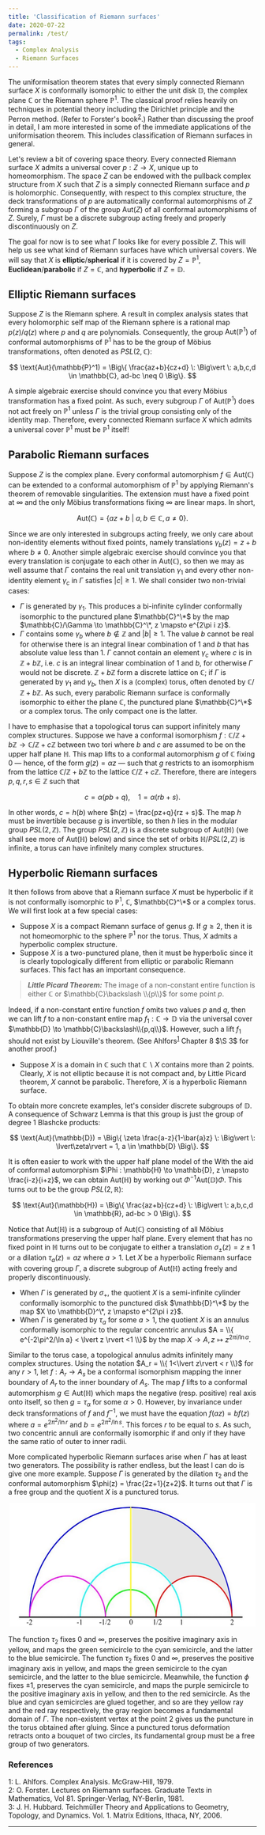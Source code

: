 ```yaml
---
title: 'Classification of Riemann surfaces'
date: 2020-07-22
permalink: /test/
tags:
  - Complex Analysis
  - Riemann Surfaces
---
```


The uniformisation theorem states that every simply connected Riemann surface $X$ is conformally isomorphic to either the unit disk $\mathbb{D}$, the complex plane $\mathbb{C}$ or the Riemann sphere $\mathbb{P}^1$. The classical proof relies heavily on techniques in potential theory including the Dirichlet principle and the Perron method. (Refer to Forster's book<sup>[2](#fn2)</sup>.) Rather than discussing the proof in detail, I am more interested in some of the immediate applications of the uniformisation theorem. This includes classification of Riemann surfaces in general.

Let's review a bit of covering space theory. Every connected Riemann surface $X$ admits a universal cover $p : Z \to X$, unique up to homeomorphism. The space $Z$ can be endowed with the pullback complex structure from $X$ such that $Z$ is a simply connected Riemann surface and $p$ is holomorphic. Consequently, with respect to this complex structure, the deck transformations of $p$ are automatically conformal automorphisms of $Z$ forming a subgroup $\Gamma$ of the group $\text{Aut}(Z)$ of all conformal automorphisms of $Z$. Surely, $\Gamma$ must be a discrete subgroup acting freely and properly discontinuously on $Z$.

The goal for now is to see what $\Gamma$ looks like for every possible $Z$. This will help us see what kind of Riemann surfaces have which universal covers. We will say that $X$ is **elliptic**/**spherical** if it is covered by $Z = \mathbb{P}^1$, **Euclidean**/**parabolic** if $Z = \mathbb{C}$, and **hyperbolic** if $Z = \mathbb{D}$.

## Elliptic Riemann surfaces

Suppose $Z$ is the Riemann sphere. A result in complex analysis states that every holomorphic self map of the Riemann sphere is a rational map $p(z)/q(z)$ where $p$ and $q$ are polynomials. Consequently, the group $\text{Aut}(\mathbb{P}^1)$ of conformal automorphisms of $\mathbb{P}^1$ has to be the group of Möbius transformations, often denoted as $PSL(2,\mathbb{C})$:

$$
\text{Aut}(\mathbb{P}^1) = \Big\{ \frac{az+b}{cz+d} \: \Big\vert \: a,b,c,d \in \mathbb{C}, ad-bc \neq 0 \Big\}.
$$

A simple algebraic exercise should convince you that every Möbius transformation has a fixed point. As such, every subgroup $\Gamma$ of $\text{Aut}(\mathbb{P}^1)$ does not act freely on $\mathbb{P}^1$ unless $\Gamma$ is the trivial group consisting only of the identity map. Therefore, every connected Riemann surface $X$ which admits a universal cover $\mathbb{P}^1$ must be $\mathbb{P}^1$ itself!

## Parabolic Riemann surfaces

Suppose $Z$ is the complex plane. Every conformal automorphism $f \in \text{Aut}(\mathbb{C})$ can be extended to a conformal automorphism of $\mathbb{P}^1$ by applying Riemann's theorem of removable singularities. The extension must have a fixed point at $\infty$ and the only Möbius transformations fixing $\infty$ are linear maps. In short,

$$
\text{Aut}(\mathbb{C}) = \{ az+b \: \vert \: a,b \in \mathbb{C}, a \neq 0 \}.
$$

Since we are only interested in subgroups acting freely, we only care about non-identity elements without fixed points, namely translations $\gamma_b(z) = z+b$ where $b\neq 0$. Another simple algebraic exercise should convince you that every translation is conjugate to each other in $\text{Aut}(\mathbb{C})$, so then we may as well assume that $\Gamma$ contains the real unit translation $\gamma_1$ and every other non-identity element $\gamma_c$ in $\Gamma$ satisfies $|c|\geq 1$. We shall consider two non-trivial cases:
* $\Gamma$ is generated by $\gamma_1$. This produces a bi-infinite cylinder conformally isomorphic to the punctured plane $\mathbb{C}^\*$ by the map $\mathbb{C}/\Gamma \to \mathbb{C}^\*, z \mapsto e^{2\pi i z}$.
* $\Gamma$ contains some $\gamma_b$ where $b \not\in \mathbb{Z}$ and $|b|\geq 1$. The value $b$ cannot be real for otherwise there is an integral linear combination of $1$ and $b$ that has absolute value less than $1$. $\Gamma$ cannot contain an element $\gamma_c$ where $c$ is in $\mathbb{Z} + b\mathbb{Z}$, i.e. $c$ is an integral linear combination of $1$ and $b$, for otherwise $\Gamma$ would not be discrete. $\mathbb{Z} + b\mathbb{Z}$ form a discrete lattice on $\mathbb{C}$; if $\Gamma$ is generated by $\gamma_1$ and $\gamma_b$, then $X$ is a (complex) torus, often denoted by $\mathbb{C} / \mathbb{Z} + b\mathbb{Z}$.
As such, every parabolic Riemann surface is conformally isomorphic to either the plane $\mathbb{C}$, the punctured plane $\mathbb{C}^\*$ or a complex torus. The only compact one is the latter.

I have to emphasise that a topological torus can support infinitely many complex structures. Suppose we have a conformal isomorphism $f : \mathbb{C} / \mathbb{Z} + b\mathbb{Z} \to \mathbb{C} / \mathbb{Z} + c\mathbb{Z}$ between two tori where $b$ and $c$ are assumed to be on the upper half plane $\mathbb{H}$. This map lifts to a conformal automorphism $g$ of $\mathbb{C}$ fixing $0$ &mdash; hence, of the form $g(z) = \alpha z$ &mdash; such that $g$ restricts to an isomorphism from the lattice $\mathbb{C} / \mathbb{Z} + b\mathbb{Z}$ to the lattice $\mathbb{C} / \mathbb{Z} + c\mathbb{Z}$. Therefore, there are integers $p,q,r,s \in \mathbb{Z}$ such that

$$
c = \alpha(p b + q), \quad 1 = \alpha(r b + s).
$$

In other words, $c = h(b)$ where $h(z) = \frac{pz+q}{rz + s}$. The map $h$ must be invertible because $g$ is invertible, so then $h$ lies in the modular group $PSL(2,\mathbb{Z})$. The group $PSL(2,\mathbb{Z})$ is a discrete subgroup of $\text{Aut}(\mathbb{H})$ (we shall see more of $\text{Aut}(\mathbb{H})$ below) and since the set of orbits $\mathbb{H} / PSL(2,\mathbb{Z})$ is infinite, a torus can have infinitely many complex structures.

## Hyperbolic Riemann surfaces

It then follows from above that a Riemann surface $X$ must be hyperbolic if it is not conformally isomorphic to $\mathbb{P}^1$, $\mathbb{C}$, $\mathbb{C}^\*$ or a complex torus. We will first look at a few special cases:
* Suppose $X$ is a compact Riemann surface of genus $g$. If $g \geq 2$, then it is not homeomorphic to the sphere $\mathbb{P}^1$ nor the torus. Thus, $X$ admits a hyperbolic complex structure.
* Suppose $X$ is a two-punctured plane, then it must be hyperbolic since it is clearly topologically different from elliptic or parabolic Riemann surfaces. This fact has an important consequence.

> **_Little Picard Theorem:_** The image of a non-constant entire function is either $\mathbb{C}$ or $\mathbb{C}\backslash \\{p\\}$ for some point $p$.

Indeed, if a non-constant entire function $f$ omits two values $p$ and $q$, then we can lift $f$ to a non-constant entire map $f_1 : \mathbb{C} \to \mathbb{D}$ via the universal cover $\mathbb{D} \to \mathbb{C}\backslash\\{p,q\\}$. However, such a lift $f_1$ should not exist by Liouville's theorem. (See Ahlfors<sup>[1](#fn1)</sup> Chapter 8 $\S 3$ for another proof.)

* Suppose $X$ is a domain in $\mathbb{C}$ such that $\mathbb{C} \backslash X$ contains more than 2 points. Clearly, $X$ is not elliptic because it is not compact and, by Little Picard theorem, $X$ cannot be parabolic. Therefore, $X$ is a hyperbolic Riemann surface.

To obtain more concrete examples, let's consider discrete subgroups of $\mathbb{D}$. A consequence of Schwarz Lemma is that this group is just the group of degree 1 Blashcke products:

$$
\text{Aut}(\mathbb{D}) = \Big\{ \zeta \frac{a-z}{1-\bar{a}z} \: \Big\vert \: \lvert\zeta\rvert = 1, a \in \mathbb{D} \Big\}.
$$

It is often easier to work with the upper half plane model of the With the aid of conformal automorphism $\Phi : \mathbb{H} \to \mathbb{D}, z \mapsto \frac{i-z}{i+z}$, we can obtain $\text{Aut}(\mathbb{H})$ by working out $\Phi^{-1} \text{Aut}(\mathbb{D}) \Phi$. This turns out to be the group $PSL(2,\mathbb{R})$:

$$
\text{Aut}(\mathbb{H}) = \Big\{ \frac{az+b}{cz+d} \: \Big\vert \: a,b,c,d \in \mathbb{R}, ad-bc > 0 \Big\}.
$$

Notice that $\text{Aut}(\mathbb{H})$ is a subgroup of $\text{Aut}(\mathbb{C})$ consisting of all Möbius transformations preserving the upper half plane. Every element that has no fixed point in $\mathbb{H}$ turns out to be conjugate to either a translation $\sigma_{\pm}(z) = z \pm 1$ or a dilation $\tau_a(z) = az$ where $a>1$. Let $X$ be a hyperbolic Riemann surface with covering group $\Gamma$, a discrete subgroup of $\text{Aut}(\mathbb{H})$ acting freely and properly discontinuously.
* When $\Gamma$ is generated by $\sigma_{+}$, the quotient $X$ is a semi-infinite cylinder conformally isomorphic to the punctured disk $\mathbb{D}^\*$ by the map $X \to \mathbb{D}^\*, z \mapsto e^{2\pi i z}$.
* When $\Gamma$ is generated by $\tau_a$ for some $a>1$, the quotient $X$ is an annulus conformally isomorphic to the regular concentric annulus $A = \\{ e^{-2\pi^2/\ln a} < \lvert z \rvert <1 \\}$ by the map $X \to A, z \mapsto z^{2\pi i/\ln a}$.

Similar to the torus case, a topological annulus admits infinitely many complex structures. Using the notation $A_r = \\{ 1<\lvert z\rvert < r \\}$ for any $r>1$, let $f: A_r \to A_s$ be a conformal isomorphism mapping the inner boundary of $A_r$ to the inner boundary of $A_s$. The map $f$ lifts to a conformal automorphism $g \in \text{Aut}(\mathbb{H})$ which maps the negative (resp. positive) real axis onto itself, so then $g = \tau_\alpha$ for some $\alpha >0$. However, by invariance under deck transformations of $f$ and $f^{-1}$, we must have the equation $f(az) = bf(z)$ where $a = e^{2\pi^2/\ln r}$ and $b = e^{2\pi^2/\ln s}$. This forces $r$ to be equal to $s$. As such, two concentric annuli are conformally isomorphic if and only if they have the same ratio of outer to inner radii.

More complicated hyperbolic Riemann surfaces arise when $\Gamma$ has at least two generators. The possibility is rather endless, but the least I can do is give one more example. Suppose $\Gamma$ is generated by the dilation $\tau_2$ and the conformal automorphism $\phi(z) = \frac{2z+1}{z+2}$. It turns out that $\Gamma$ is a free group and the quotient $X$ is a punctured torus.

<p align="center">
  <img src="/images/puncturedtorus01.png" width="500" height="250" />
</p>

The function $\tau_2$ fixes $0$ and $\infty$, preserves the positive imaginary axis in yellow, and maps the green semicircle to the cyan semicircle, and the latter to the blue semicircle. The function $\tau_2$ fixes $0$ and $\infty$, preserves the positive imaginary axis in yellow, and maps the green semicircle to the cyan semicircle, and the latter to the blue semicircle. Meanwhile, the function $\phi$ fixes $\pm 1$, preserves the cyan semicircle, and maps the purple semicircle to the positive imaginary axis in yellow, and then to the red semicircle. As the blue and cyan semicircles are glued together, and so are they yellow ray and the red ray respectively, the gray region becomes a fundamental domain of $\Gamma$. The non-existent vertex at the point $2$ gives us the puncture in the torus obtained after gluing. Since a punctured torus deformation retracts onto a bouquet of two circles, its fundamental group must be a free group of two generators.

### References
<a name="fn1">1</a>: L. Ahlfors. Complex Analysis. McGraw-Hill, 1979.   
<a name="fn2">2</a>: O. Forster. Lectures on Riemann surfaces. Graduate Texts in Mathematics, Vol 81. Springer-Verlag, NY-Berlin, 1981.  
<a name="fn3">3</a>: J. H. Hubbard. Teichmüller Theory and Applications to Geometry, Topology, and Dynamics. Vol. 1. Matrix Editions, Ithaca, NY, 2006.  

------
